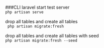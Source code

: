 ###CLI laravel
start test server   
``` php artisan serve ```   

drop all tables and create all tables   
``` php artisan migrate:fresh```

drop all tables and create all tables with seed         
```php artisan migrate:fresh --seed```